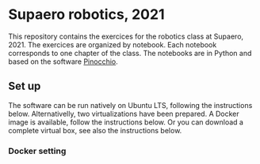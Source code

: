 # Supaero robotics, 2021

This repository contains the exercices for the robotics class at Supaero, 2021.
The exercices are organized by notebook. Each notebook corresponds to one chapter of the class.
The notebooks are in Python and based on the software [Pinocchio](https://github.com/stack-of-tasks/pinocchio).

## Set up

The software can be run natively on Ubuntu LTS, following the instructions below.
Alternativelly, two virtualizations have been prepared.
A Docker image is available, follow the instructions below.
Or you can download a complete virtual box, see also the instructions below.

### Docker setting


